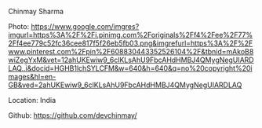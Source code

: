 Chinmay Sharma

Photo: https://www.google.com/imgres?imgurl=https%3A%2F%2Fi.pinimg.com%2Foriginals%2Ff4%2Fee%2F77%2Ff4ee779c52fc36cee817f5f26eb5fb03.png&imgrefurl=https%3A%2F%2Fwww.pinterest.com%2Fpin%2F608830443352526104%2F&tbnid=mAkoB8wiZegYxM&vet=12ahUKEwiw9_6clKLsAhU9FbcAHdHMBJ4QMygNegUIARDLAQ..i&docid=HGHB1lchSYLCFM&w=640&h=640&q=no%20copyright%20images&hl=en-GB&ved=2ahUKEwiw9_6clKLsAhU9FbcAHdHMBJ4QMygNegUIARDLAQ

Location: India

Github: https://github.com/devchinmay/
